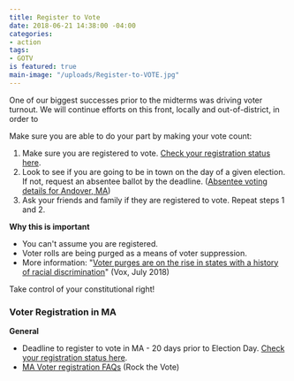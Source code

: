```yaml
---
title: Register to Vote
date: 2018-06-21 14:38:00 -04:00
categories:
- action
tags:
- GOTV
is featured: true
main-image: "/uploads/Register-to-VOTE.jpg"
---
```


One of our biggest successes prior to the midterms was driving voter turnout. We will continue efforts on this front, locally and out-of-district, in order to 

Make sure you are able to do your part by making your vote count:
1. Make sure you are registered to vote. [Check your registration status here](https://bit.ly/1IYJYjQ).
2. Look to see if you are going to be in town on the day of a given election. If not, request an absentee ballot by the deadline. ([Absentee voting details for Andover, MA](https://bit.ly/2I5r4cy))
3. Ask your friends and family if they are registered to vote. Repeat steps 1 and 2. 

**Why this is important**
* You can't assume you are registered. 
* Voter rolls are being purged as a means of voter suppression. 
* More information: "[Voter purges are on the rise in states with a history of racial discrimination](https://bit.ly/2O48XXq)" (Vox, July 2018) 

Take control of your constitutional right!

### Voter Registration in MA
**General**
* Deadline to register to vote in MA - 20 days prior to Election Day. [Check your registration status here](https://bit.ly/1IYJYjQ).
* [MA Voter registration FAQs](https://www.rockthevote.org/voting-information/massachusetts/) (Rock the Vote)